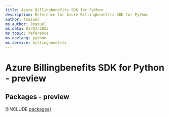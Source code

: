 ```yaml
---
title: Azure Billingbenefits SDK for Python
description: Reference for Azure Billingbenefits SDK for Python
author: lmazuel
ms.author: lmazuel
ms.data: 01/03/2023
ms.topic: reference
ms.devlang: python
ms.service: billingbenefits
---
```

# Azure Billingbenefits SDK for Python - preview
## Packages - preview
[!INCLUDE [packages](billingbenefits-index.md)]